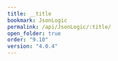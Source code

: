 ```yaml
---
title: __title
bookmark: JsonLogic
permalink: /api/JsonLogic/:title/
open_folder: true
order: "9.10"
version: "4.0.4"
---
```

